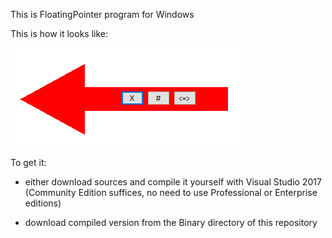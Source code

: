 This is FloatingPointer program for Windows

This is how it looks like:

![screenshot of FloatingPointer](https://raw.githubusercontent.com/je-r/FloatingPointer/master/screenshot.png)

To get it:

- either download sources and compile it yourself with Visual Studio 2017 (Community Edition suffices, no need to use Professional or Enterprise editions)

- download compiled version from the Binary directory of this repository


